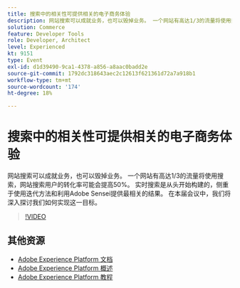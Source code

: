 ```yaml
---
title: 搜索中的相关性可提供相关的电子商务体验
description: 网站搜索可以成就业务，也可以毁掉业务。 一个网站有高达1/3的流量将使用搜索，网站搜索用户的转化率可能会提高50%。 实时搜索是从头开始构建的，侧重于使用迭代方法和利用Adobe Sensei提供最相关的结果。 在本届会议中，我们将深入探讨我们如何实现这一目标。
solution: Commerce
feature: Developer Tools
role: Developer, Architect
level: Experienced
kt: 9151
type: Event
exl-id: d1d39490-9ca1-4378-a856-a8aac0badd2e
source-git-commit: 1792dc318643aec2c12613f621361d72a7a918b1
workflow-type: tm+mt
source-wordcount: '174'
ht-degree: 18%

---
```


# 搜索中的相关性可提供相关的电子商务体验

网站搜索可以成就业务，也可以毁掉业务。 一个网站有高达1/3的流量将使用搜索，网站搜索用户的转化率可能会提高50%。 实时搜索是从头开始构建的，侧重于使用迭代方法和利用Adobe Sensei提供最相关的结果。 在本届会议中，我们将深入探讨我们如何实现这一目标。

>[!VIDEO](https://video.tv.adobe.com/v/337579/?quality=12&learn=on&hidetitle=true)

## 其他资源

- [Adobe Experience Platform 文档](https://experienceleague.adobe.com/docs/experience-platform.html)
- [Adobe Experience Platform 概述](https://experienceleague.adobe.com/docs/experience-platform/landing/home.html?lang=zh-Hans)
- [Adobe Experience Platform 教程](https://experienceleague.adobe.com/docs/platform-learn/tutorials/overview.html?lang=en)
